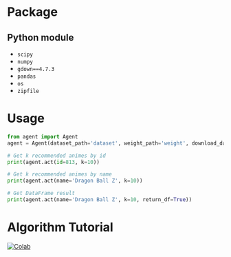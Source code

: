 # Package
## Python module
* `scipy`
* `numpy`
* `gdown==4.7.3`
* `pandas`
* `os`
* `zipfile`

# Usage
```python
from agent import Agent
agent = Agent(dataset_path='dataset', weight_path='weight', download_dataset=True, download_weight=True)

# Get k recommended animes by id
print(agent.act(id=813, k=10))

# Get k recommended animes by name
print(agent.act(name='Dragon Ball Z', k=10))

# Get DataFrame result
print(agent.act(name='Dragon Ball Z', k=10, return_df=True))
```

# Algorithm Tutorial
[![Colab](https://colab.research.google.com/assets/colab-badge.svg)](https://colab.research.google.com/drive/14RzLFOnpWyvpsUsygTfF5HB29xyopL-x?usp=sharing)
